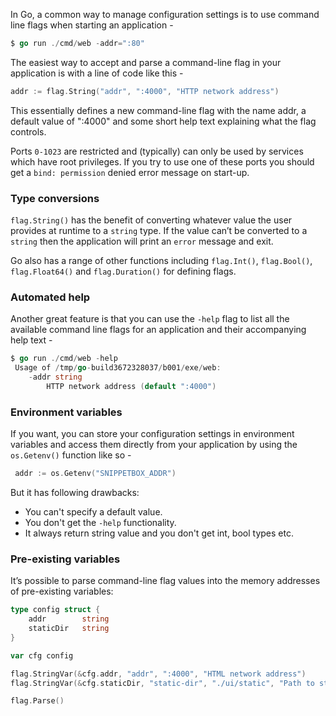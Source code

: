 In Go, a common way to manage configuration settings is to use command line flags when starting an application -

```go
$ go run ./cmd/web -addr=":80"
```

The easiest way to accept and parse a command-line flag in your application is with a line of code like this -

```go
addr := flag.String("addr", ":4000", "HTTP network address")
```

This essentially defines a new command-line flag with the name addr, a default value of ":4000" and some short help text explaining what the flag controls.

Ports `0-1023` are restricted and (typically) can only be used by services which have root privileges. If you try to use one of these ports you should get a `bind: permission` denied error message on start-up.

### Type conversions

`flag.String()` has the benefit of converting whatever value the user provides at runtime to a `string` type. If the value can’t be converted to a `string` then the application will print an `error` message and exit.

Go also has a range of other functions including `flag.Int()`, `flag.Bool()`, `flag.Float64()` and `flag.Duration()` for defining flags.

### Automated help

Another great feature is that you can use the `-help` flag to list all the available command line flags for an application and their accompanying help text -

```go
$ go run ./cmd/web -help
 Usage of /tmp/go-build3672328037/b001/exe/web:
    -addr string
        HTTP network address (default ":4000")
```

### Environment variables

If you want, you can store your configuration settings in environment variables and access them directly from your application by using the `os.Getenv()` function like so -

```go
 addr := os.Getenv("SNIPPETBOX_ADDR")
```

But it has following drawbacks:

- You can't specify a default value.
- You don't get the `-help` functionality.
- It always return string value and you don't get int, bool types etc.

### Pre-existing variables

It’s possible to parse command-line flag values into the memory addresses of pre-existing variables:

```go
type config struct {
    addr        string
    staticDir   string
}

var cfg config

flag.StringVar(&cfg.addr, "addr", ":4000", "HTML network address")
flag.StringVar(&cfg.staticDir, "static-dir", "./ui/static", "Path to static assets")

flag.Parse()
```

